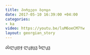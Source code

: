 ```yaml
---
title: პირველი ბლოგი
date: 2017-05-10 16:39:00 +04:00
categories:
- ka
video: https://youtu.be/luM6oeCM7Yw
layout: georgian_story
---
```


ასლკდჯ ლკჯცვ ხლკვ 